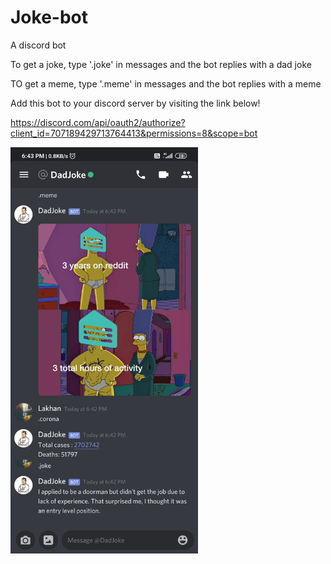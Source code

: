 # Joke-bot

A discord bot

To get a joke, type '.joke' in messages and the bot replies with a dad joke

TO get a meme, type '.meme' in messages and the bot replies with a meme

Add this bot to your discord server by visiting the link below!

https://discord.com/api/oauth2/authorize?client_id=707189429713764413&permissions=8&scope=bot

<img src="https://github.com/IamLakhan/Joke-bot/blob/master/img/discord.png" width="300" height="650">
